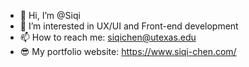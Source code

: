 - 👋 Hi, I’m @Siqi
- 👀 I’m interested in UX/UI and Front-end development
- 📫 How to reach me: siqichen@utexas.edu
- 😎 My portfolio website: https://www.siqi-chen.com/

<!---
qiqi47/qiqi47 is a ✨ special ✨ repository because its `README.md` (this file) appears on your GitHub profile.
You can click the Preview link to take a look at your changes.
--->
